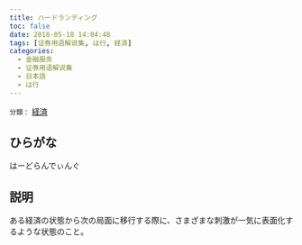 ```yaml
---
title: ハードランディング
toc: false
date: 2018-05-18 14:04:48
tags: [证券用语解说集, は行, 経済]
categories:
  - 金融服务
  - 证券用语解说集
  - 日本語
  - は行
---
```


`分類：` [経済](/tags/経済/)

## ひらがな

はーどらんでぃんぐ

## 説明

ある経済の状態から次の局面に移行する際に、さまざまな刺激が一気に表面化するような状態のこと。
